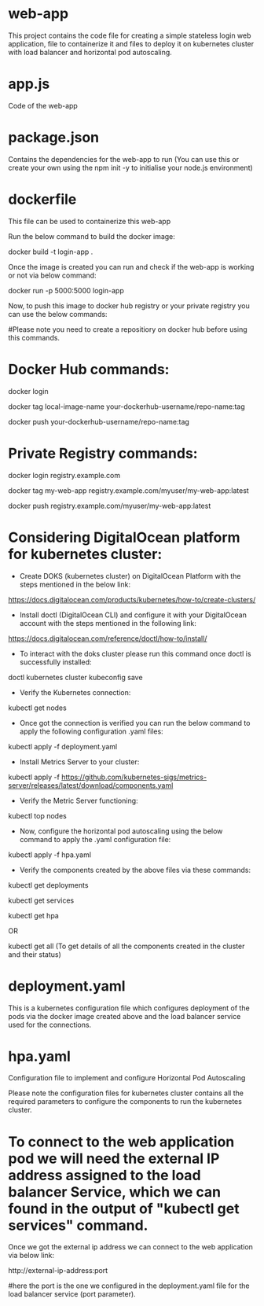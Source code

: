 # web-app
This project contains the code file for creating a simple stateless login web application, file to containerize it and files to deploy it on kubernetes cluster with load balancer and horizontal pod autoscaling.

# app.js
Code of the web-app

# package.json
Contains the dependencies for the web-app to run (You can use this or create your own using the npm init -y to initialise your node.js environment)

# dockerfile
This file can be used to containerize this web-app

Run the below command to build the docker image:

docker build -t login-app .

Once the image is created you can run and check if the web-app is working or not via below command:

docker run -p 5000:5000 login-app

Now, to push this image to docker hub registry or your private registry you can use the below commands:

#Please note you need to create a repositiory on docker hub before using this commands.

# Docker Hub commands:

docker login

docker tag local-image-name your-dockerhub-username/repo-name:tag

docker push your-dockerhub-username/repo-name:tag

# Private Registry commands:

docker login registry.example.com

docker tag my-web-app registry.example.com/myuser/my-web-app:latest

docker push registry.example.com/myuser/my-web-app:latest

# Considering DigitalOcean platform for kubernetes cluster:

- Create DOKS (kubernetes cluster) on DigitalOcean Platform with the steps mentioned in the below link:

https://docs.digitalocean.com/products/kubernetes/how-to/create-clusters/

- Install doctl (DigitalOcean CLI) and configure it with your DigitalOcean account with the steps mentioned in the following link:

https://docs.digitalocean.com/reference/doctl/how-to/install/

- To interact with the doks cluster please run this command once doctl is successfully installed:

doctl kubernetes cluster kubeconfig save <cluster-name>

- Verify the Kubernetes connection:

kubectl get nodes

- Once got the connection is verified you can run the below command to apply the following configuration .yaml files:

kubectl apply -f deployment.yaml

- Install Metrics Server to your cluster:
  
kubectl apply -f https://github.com/kubernetes-sigs/metrics-server/releases/latest/download/components.yaml

- Verify the Metric Server functioning:
  
kubectl top nodes

- Now, configure the horizontal pod autoscaling using the below command to apply the .yaml configuration file:

kubectl apply -f hpa.yaml

- Verify the components created by the above files via these commands:

kubectl get deployments

kubectl get services

kubectl get hpa

OR

kubectl get all (To get details of all the components created in the cluster and their status)

# deployment.yaml
This is a kubernetes configuration file which configures deployment of the pods via the docker image created above and the load balancer service used for the connections.

# hpa.yaml
Configuration file to implement and configure Horizontal Pod Autoscaling

Please note the configuration files for kubernetes cluster contains all the required parameters to configure the components to run the kubernetes cluster.

# To connect to the web application pod we will need the external IP address assigned to the load balancer Service, which we can found in the output of "kubectl get services" command.

Once we got the external ip address we can connect to the web application via below link:

http://external-ip-address:port

#here the port is the one we configured in the deployment.yaml file for the load balancer service (port parameter).


